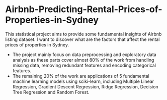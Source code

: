 # Airbnb-Predicting-Rental-Prices-of-Properties-in-Sydney
This statistical project aims to provide some fundamental insights of Airbnb listing dataset. I want to discover what are the factors that affect the rental prices of properties in Sydney. 

* The project mainly focus on data preprocessing and exploratory data analysis as these parts cover almost 80% of the work from 
handling missing data, removing redundant features and encoding categorical features.
* The remaining 20% of the work are applications of
5 fundamental machine learning models using sciki-learn, including Multiple Linear Regression, Gradient Descent Regression, Ridge
Regression, Decision Tree Regression and Random Forest. 
